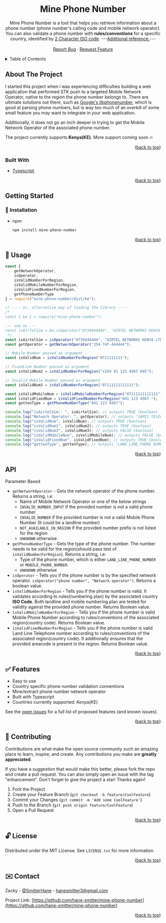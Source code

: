 <div id="top"></div>
<!--
*** Thanks for checking out the Mine-Phone-Number. If you have a suggestion
*** that would make this better, please fork the repo and create a pull request
*** or simply open an issue with the tag "enhancement".
*** Don't forget to give the project a star!
*** Thanks again!
-->

<!-- PROJECT LOGO -->
<!-- <br />
<div align="center">
  <a href="https://github.com/hane-smitter/mine-phone-number">
    <img src="images/logo.png" alt="Logo" width="80" height="80">
  </a> -->

<h1 align="center"><strong>Mine Phone Number</strong></h1>

  <p align="center">
    Mine Phone Number is a tool that helps you retrieve information about a phone number (phone number's calling code and mobile network operator). You can also validate a phone number with <strong>rules/conventions</strong> for a specific country, identified by <a href="https://en.wikipedia.org/wiki/ISO_3166-1_alpha-2#Officially_assigned_code_elements">2 Character ISO code</a>.
    ---<a href="https://www.iban.com/country-codes">Additional reference.</a>---
    <!-- <br />
    <a href="https://github.com/hane-smitter/mine-phone-number"><strong>Explore the docs »</strong></a> -->
    <br />
    <br />
    <!-- <a href="https://github.com/hane-smitter/mine-phone-number">View Demo</a>
    · -->
    <a href="https://github.com/hane-smitter/mine-phone-number/issues">Report Bug</a>
    ·
    <a href="https://github.com/hane-smitter/mine-phone-number/issues">Request Feature</a>
  </p>
</div>

<!-- TABLE OF CONTENTS -->
<details>
  <summary>Table of Contents</summary>
  <ol>
    <li>
      <a href="#about-the-project">About The Project</a>
      <ul>
        <li><a href="#built-with">Built With</a></li>
      </ul>
    </li>
    <li>
      <a href="#getting-started">Getting Started</a>
      <ul>
        <!-- <li><a href="#prerequisites">Prerequisites</a></li> -->
        <li><a href="#installation">Installation</a></li>
      </ul>
    </li>
    <li><a href="#usage">Usage</a></li>
    <li><a href="#api">API</a></li>
    <li><a href="#features">Features</a></li>
    <li><a href="#contributing">Contributing</a></li>
    <li><a href="#license">License</a></li>
    <li><a href="#contact">Contact</a></li>
    <!-- <li><a href="#acknowledgments">Acknowledgments</a></li> -->
  </ol>
</details>

<!-- ABOUT THE PROJECT -->

<h2 id="about-the-project">About The Project</h2>

<!-- [![Product Name Screen Shot][product-screenshot]](https://example.com) -->

I started this project when i was experiencing difficulties building a web application that performed STK push to a targeted Mobile Network Operator, native to the region the phone number belongs to. There are ultimate solutions out there, such as [Google's libphonenumber](https://www.npmjs.com/package/google-libphonenumber), which is good at parsing phone numbers, but is way too much of an overkill of some small feature you may want to integrate in your web application.

Additionally, it does not go an inch deeper in trying to get the Mobile Network Operator of the associated phone number.

The project currently supports **Kenya(KE)**. More support coming soon 🔥

<p align="right">(<a href="#top">back to top</a>)</p>

<h3 id="built-with">Built With</h3>

- [Typescript](https://www.typescriptlang.org/)
<p align="right">(<a href="#top">back to top</a>)</p>

<!-- GETTING STARTED -->

<h2 id="getting-started">Getting Started</h2>

<!-- ### Prerequisites

This is an example of how to list things you need to use the software and how to install them. -->

<h3 id="installation">💽 Installation</h3>

- npm
  ```sh
  npm install mine-phone-number
  ```

<p align="right">(<a href="#top">back to top</a>)</p>

<!-- USAGE EXAMPLES -->

<h2 id="usage">🚴 Usage</h2>

```javascript
const {
	getNetworkOperator,
	isOperator,
	isValidNumberForRegion,
	isValidMobileNumberForRegion,
	isValidFixedNumberForRegion,
	getPhoneNumberType
} = require("mine-phone-number/dist/ke");

// ---- or, alternative way of loading the library ----
/* 
const { ke } = require("mine-phone-number");

--- use as ---
const isAirtelSim = ke.isOperator("0739444444", "AIRTEL NETWORKS KENYA LTD"); // outputs TRUE
 */
const isAirtelSim = isOperator("0739444444", "AIRTEL NETWORKS KENYA LTD");
const getOperator = getNetworkOperator("254-747-444444");

// Mobile Number passed as argument
const isValidNum = isValidNumberForRegion("0711111111");

// FixedLine Number passed as argument
const isValidNum2 = isValidNumberForRegion("+254 41 123 4567 845");

// Invalid Mobile Number passed as argument
const isValidNum3 = isValidNumberForRegion("07111111111111");

const isValidMobileNum = isValidMobileNumberForRegion("07111111111111");
const isValidFixedNum = isValidFixedNumberForRegion("041 123 4567 ");
const gottenType = getPhoneNumberType("041 123 4567");

console.log("isAirtelSim:: ", isAirtelSim); // outputs TRUE (boolean)
console.log("Network Operator: ", getOperator); // outputs "JAMII TELECOMMUNICATION" (string)
console.log("isValidNum", isValidNum); // outputs TRUE (boolean)
console.log("isValidNum2", isValidNum2); // outputs TRUE (boolean)
console.log("isValidNum3", isValidNum3); // outputs FALSE (boolean)
console.log("isValidMobileNum", isValidMobileNum); // outputs FALSE (boolean)
console.log("isValidFixedNum", isValidFixedNum); // outputs TRUE (boolean)
console.log("gottenType", gottenType); // outputs "LAND_LINE_PHONE_NUMBER" (string)
```

<p align="right">(<a href="#top">back to top</a>)</p>

<!-- ROADMAP -->

<h2 id="api">API</h2>

Parameter Based

- `getNetworkOperator` - Gets the network operator of the phone number. Returns a string, i.e:
  - Name of Mobile Network Operator or one of the below strings
  - `INVALID_NUMBER_INPUT` if the provided number is not a valid phone number
  - `INVALID_NUMBER` if the provided number is not a valid Mobile Phone Number (It could be a landline number)
  - `NOT_AVAILABLE_IN_REGION` if the provided number prefix is not listed for the region
  - `UNKNOWN` otherwise.
- `getPhoneNumberType` - Gets the type of the phone number. The number needs to be valid for the region(should pass test of `isValidNumberForRegion`). Returns a string, i.e:
  - Type of the phone number, which is either `LAND_LINE_PHONE_NUMBER` or `MOBILE_PHONE_NUMBER`.
  - `UNKNOWN` otherwise
- `isOperator` - Tells you if the phone number is by the specified network operator. `isOperator("phone number", "Network operator")`. Returns a boolean value.
- `isValidNumberForRegion` - Tells you if the phone number is valid. It validates according to rules(numbering plan) by the associated country **ISO Code**. Both landline and mobile numbering plan are tested for validity against the provided phone number. Returns Boolean value.
- `isValidMobileNumberForRegion` - Tells you if the phone number is valid Mobile Phone Number according to rules/conventions of the associated region(country code). Returns Boolean value.
- `isValidFixedNumberForRegion` - Tells you if the phone number is valid Land Line Telephone number according to rules/conventions of the associated region(country code). It additionally ensures that the provided areacode is present in the region. Returns Boolean value.

<p align="right">(<a href="#top">back to top</a>)</p>

<h2 id="features">✅ Features</h2>

- Easy to use
- Country specific phone number validation conventions
- Mine/extract phone number network operator
- Built with Typescript
- Countries currently supported: _Kenya(KE)_

See the [open issues](https://github.com/hane-smitter/mine-phone-number/issues) for a full list of proposed features (and known issues).

<p align="right">(<a href="#top">back to top</a>)</p>

<!-- CONTRIBUTING -->

<h2 id="contributing">🔧 Contributing</h2>

Contributions are what make the open source community such an amazing place to learn, inspire, and create. Any contributions you make are **greatly appreciated**.

If you have a suggestion that would make this better, please fork the repo and create a pull request. You can also simply open an issue with the tag "enhancement".
Don't forget to give the project a star! Thanks again!

1. Fork the Project
2. Create your Feature Branch (`git checkout -b feature/CoolFeature`)
3. Commit your Changes (`git commit -m 'Add some CoolFeature'`)
4. Push to the Branch (`git push origin feature/CoolFeature`)
5. Open a Pull Request

<p align="right">(<a href="#top">back to top</a>)</p>

<!-- LICENSE -->

<h2 id="license">🔓 License</h2>

Distributed under the MIT License. See `LICENSE.txt` for more information.

<p align="right">(<a href="#top">back to top</a>)</p>

<!-- CONTACT -->

<h2 id="contact">✉️ Contact</h2>

Zacky - [@SmitterHane](https://twitter.com/SmitterHane) - hanesmitter3@gmail.com

Project Link: [https://github.com/hane-smitter/mine-phone-number](https://github.com/hane-smitter/mine-phone-number)

<p align="right">(<a href="#top">back to top</a>)</p>
